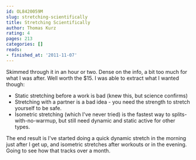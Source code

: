 ```yaml
---
id: OL8420059M
slug: stretching-scientifically
title: Stretching Scientifically
author: Thomas Kurz
rating: 4
pages: 213
categories: []
reads:
- finished_at: '2011-11-07'
---
```

Skimmed through it in an hour or two. Dense on the info, a bit too much for what I was after. Well worth the $15. I was able to extract what I wanted though:

- Static stretching before a work is bad (knew this, but science confirms)
- Stretching with a partner is a bad idea - you need the strength to stretch yourself to be safe.
- Isometric stretching (which I've never tried) is the fastest way to splits-with-no-warmup, but still need dynamic and static active for other types.

The end result is I've started doing a quick dynamic stretch in the morning just after I get up, and isometric stretches after workouts or in the evening. Going to see how that tracks over a month.
